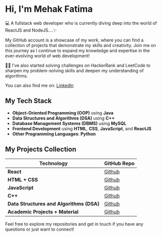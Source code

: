 # Hi, I'm Mehak Fatima

💻 A fullstack web developer who is currently diving deep into the world of ReactJS and NodeJS....✨

My GitHub account is a showcase of my work, where you can find a collection of projects that demonstrate my skills and creativity. Join me on this journey as I continue to expand my knowledge and expertise in the ever-evolving world of web development!

👨‍💻 I’ve also started solving challenges on HackerRank and LeetCode to sharpen my problem-solving skills and deepen my understanding of algorithms.

You can also find me on: [LinkedIn](https://www.linkedin.com/in/mehak-fatima-08a568275/)

## My Tech Stack

- **Object-Oriented Programming (OOP)** using **Java**
- **Data Structures and Algorithms (DSA)** using **C++**
- **Database Management Systems (DBMS)** using **MySQL**
- **Frontend Development** using **HTML**, **CSS**, **JavaScript**, and **ReactJS**
- **Other Programming Languages**: **Python**

## My Projects Collection

| Technology                              | GitHub Repo                                                      |
|-----------------------------------------|------------------------------------------------------------------|
| **React**                               | [Github](https://github.com/MehakRauf/React_Projects)            |
| **HTML + CSS**                          | [Github](https://github.com/MehakRauf/CSS_HTML_PROJECTS)         |
| **JavaScript**                          | [Github](https://github.com/MehakRauf/JavaScriptProjects)        |
| **C++**                                 | [Github](https://github.com/MehakRauf/Cpp-Questions)             |
| **Data Structures and Algorithms (DSA)** | [Github](https://github.com/MehakRauf/DSA_CHALLENGE)             |
| **Academic Projects + Material**        | [Github](https://github.com/MehakRauf/Third_Year_Material)       |

Feel free to explore my repositories and get in touch if you have any questions or just want to connect!


